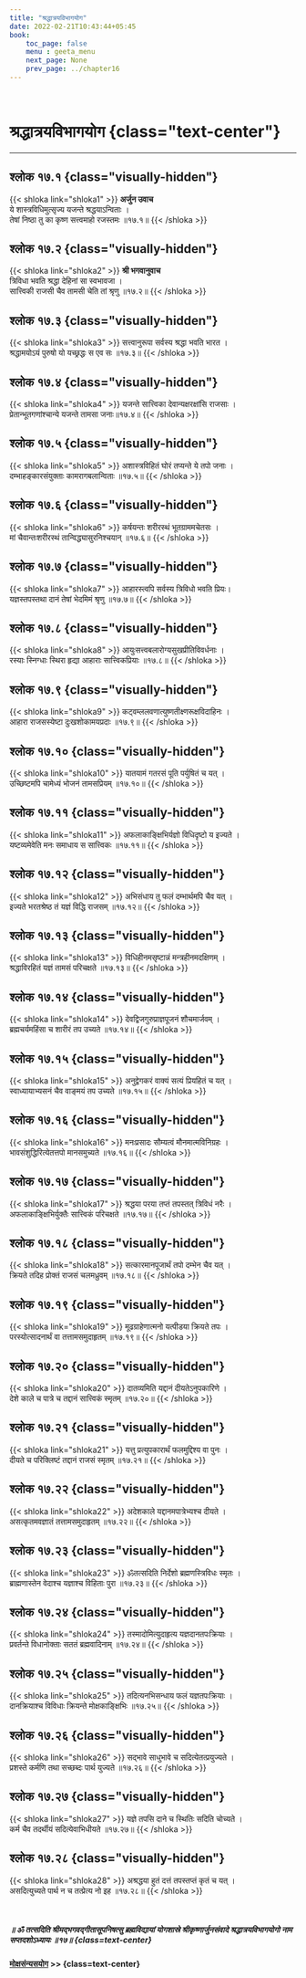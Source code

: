 ```yaml
---
title: "श्रद्धात्रयविभागयोग"
date: 2022-02-21T10:43:44+05:45
book:
    toc_page: false
    menu : geeta_menu
    next_page: None
    prev_page: ../chapter16
---
```


<br/>

# श्रद्धात्रयविभागयोग {class="text-center"}

---

## श्लोक १७.१ {class="visually-hidden"}

{{< shloka  link="shloka1" >}}
**अर्जुन उवाच**   
ये शास्त्रविधिमुत्सृज्य यजन्ते श्रद्धयाऽन्विताः ।  
तेषां निष्ठा तु का कृष्ण सत्त्वमाहो रजस्तमः ॥१७.१॥
{{< /shloka >}}


## श्लोक १७.२ {class="visually-hidden"}

{{< shloka  link="shloka2" >}}
**श्री भगवानुवाच**    
त्रिविधा भवति श्रद्धा देहिनां सा स्वभावजा ।  
सात्त्विकी राजसी चैव तामसी चेति तां श्रृणु ॥१७.२॥
{{< /shloka >}}

## श्लोक १७.३ {class="visually-hidden"}

{{< shloka  link="shloka3" >}}
सत्त्वानुरूपा सर्वस्य श्रद्धा भवति भारत ।  
श्रद्धामयोऽयं पुरुषो यो यच्छ्रद्धः स एव सः ॥१७.३॥
{{< /shloka >}}


## श्लोक १७.४ {class="visually-hidden"}

{{< shloka  link="shloka4" >}}
यजन्ते सात्त्विका देवान्यक्षरक्षांसि राजसाः ।  
प्रेतान्भूतगणांश्चान्ये यजन्ते तामसा जनाः॥१७.४॥
{{< /shloka >}}


## श्लोक १७.५ {class="visually-hidden"}

{{< shloka  link="shloka5" >}}
अशास्त्रविहितं घोरं तप्यन्ते ये तपो जनाः ।  
दम्भाहङ्कारसंयुक्ताः कामरागबलान्विताः ॥१७.५॥
{{< /shloka >}}


## श्लोक १७.६ {class="visually-hidden"}

{{< shloka  link="shloka6" >}}
कर्षयन्तः शरीरस्थं भूतग्राममचेतसः ।  
मां चैवान्तःशरीरस्थं तान्विद्ध्यासुरनिश्चयान् ॥१७.६॥
{{< /shloka >}}

## श्लोक १७.७ {class="visually-hidden"}

{{< shloka  link="shloka7" >}}
आहारस्त्वपि सर्वस्य त्रिविधो भवति प्रियः।  
यज्ञस्तपस्तथा दानं तेषां भेदमिमं श्रृणु ॥१७.७॥
{{< /shloka >}}


## श्लोक १७.८ {class="visually-hidden"}

{{< shloka  link="shloka8" >}}
आयुःसत्त्वबलारोग्यसुखप्रीतिविवर्धनाः ।  
रस्याः स्निग्धाः स्थिरा हृद्या आहाराः सात्त्विकप्रियाः ॥१७.८॥
{{< /shloka >}}


## श्लोक १७.९ {class="visually-hidden"}

{{< shloka  link="shloka9" >}}
कट्वम्ललवणात्युष्णतीक्ष्णरूक्षविदाहिनः ।  
आहारा राजसस्येष्टा दुःखशोकामयप्रदाः ॥१७.९॥
{{< /shloka >}}


## श्लोक १७.१० {class="visually-hidden"}

{{< shloka  link="shloka10" >}}
यातयामं गतरसं पूति पर्युषितं च यत् ।  
उच्छिष्टमपि चामेध्यं भोजनं तामसप्रियम् ॥१७.१०॥
{{< /shloka >}}


## श्लोक १७.११ {class="visually-hidden"}

{{< shloka  link="shloka11" >}}
अफलाकाङ्क्षिभिर्यज्ञो विधिदृष्टो य इज्यते ।  
यष्टव्यमेवेति मनः समाधाय स सात्त्विकः ॥१७.११॥
{{< /shloka >}}


## श्लोक १७.१२ {class="visually-hidden"}

{{< shloka  link="shloka12" >}}
अभिसंधाय तु फलं दम्भार्थमपि चैव यत् ।  
इज्यते भरतश्रेष्ठ तं यज्ञं विद्धि राजसम् ॥१७.१२॥
{{< /shloka >}}

## श्लोक १७.१३ {class="visually-hidden"}

{{< shloka  link="shloka13" >}}
विधिहीनमसृष्टान्नं मन्त्रहीनमदक्षिणम् ।  
श्रद्धाविरहितं यज्ञं तामसं परिचक्षते ॥१७.१३॥
{{< /shloka >}}


## श्लोक १७.१४ {class="visually-hidden"}

{{< shloka  link="shloka14" >}}
देवद्विजगुरुप्राज्ञपूजनं शौचमार्जवम् ।  
ब्रह्मचर्यमहिंसा च शारीरं तप उच्यते ॥१७.१४॥
{{< /shloka >}}


## श्लोक १७.१५ {class="visually-hidden"}

{{< shloka  link="shloka15" >}}
अनुद्वेगकरं वाक्यं सत्यं प्रियहितं च यत् ।  
स्वाध्यायाभ्यसनं चैव वाङ्मयं तप उच्यते ॥१७.१५॥
{{< /shloka >}}


## श्लोक १७.१६ {class="visually-hidden"}

{{< shloka  link="shloka16" >}}
मनःप्रसादः सौम्यत्वं मौनमात्मविनिग्रहः ।  
भावसंशुद्धिरित्येतत्तपो मानसमुच्यते ॥१७.१६॥
{{< /shloka >}}

## श्लोक १७.१७ {class="visually-hidden"}

{{< shloka  link="shloka17" >}}
श्रद्धया परया तप्तं तपस्तत् त्रिविधं नरैः ।  
अफलाकाङ्क्षिभिर्युक्तैः सात्त्विकं परिचक्षते ॥१७.१७॥
{{< /shloka >}}


## श्लोक १७.१८ {class="visually-hidden"}

{{< shloka  link="shloka18" >}}
सत्कारमानपूजार्थं तपो दम्भेन चैव यत् ।  
क्रियते तदिह प्रोक्तं राजसं चलमध्रुवम् ॥१७.१८॥
{{< /shloka >}}


## श्लोक १७.१९ {class="visually-hidden"}

{{< shloka  link="shloka19" >}}
मूढग्राहेणात्मनो यत्पीडया क्रियते तपः ।  
परस्योत्सादनार्थं वा तत्तामसमुदाहृतम् ॥१७.१९॥
{{< /shloka >}}


## श्लोक १७.२० {class="visually-hidden"}

{{< shloka  link="shloka20" >}}
दातव्यमिति यद्दानं दीयतेऽनुपकारिणे ।  
देशे काले च पात्रे च तद्दानं सात्त्विकं स्मृतम् ॥१७.२०॥
{{< /shloka >}}


## श्लोक १७.२१ {class="visually-hidden"}

{{< shloka  link="shloka21" >}}
यत्तु प्रत्युपकारार्थं फलमुद्दिश्य वा पुनः ।  
दीयते च परिक्लिष्टं तद्दानं राजसं स्मृतम् ॥१७.२१॥
{{< /shloka >}}


## श्लोक १७.२२ {class="visually-hidden"}

{{< shloka  link="shloka22" >}}
अदेशकाले यद्दानमपात्रेभ्यश्च दीयते ।  
असत्कृतमवज्ञातं तत्तामसमुदाहृतम् ॥१७.२२॥
{{< /shloka >}}

## श्लोक १७.२३ {class="visually-hidden"}

{{< shloka  link="shloka23" >}}
ॐतत्सदिति निर्देशो ब्रह्मणस्त्रिविधः स्मृतः ।  
ब्राह्मणास्तेन वेदाश्च यज्ञाश्च विहिताः पुरा ॥१७.२३॥
{{< /shloka >}}


## श्लोक १७.२४ {class="visually-hidden"}

{{< shloka  link="shloka24" >}}
तस्मादोमित्युदाहृत्य यज्ञदानतपःक्रियाः ।  
प्रवर्तन्ते विधानोक्ताः सततं ब्रह्मवादिनाम् ॥१७.२४॥
{{< /shloka >}}


## श्लोक १७.२५ {class="visually-hidden"}

{{< shloka  link="shloka25" >}}
तदित्यनभिसन्धाय फलं यज्ञतपःक्रियाः ।  
दानक्रियाश्च विविधाः क्रियन्ते मोक्षकाङ्क्षिभिः ॥१७.२५॥
{{< /shloka >}}


## श्लोक १७.२६ {class="visually-hidden"}

{{< shloka  link="shloka26" >}}
सद्भावे साधुभावे च सदित्येतत्प्रयुज्यते ।  
प्रशस्ते कर्मणि तथा सच्छब्दः पार्थ युज्यते ॥१७.२६॥
{{< /shloka >}}

## श्लोक १७.२७ {class="visually-hidden"}

{{< shloka  link="shloka27" >}}
यज्ञे तपसि दाने च स्थितिः सदिति चोच्यते ।  
कर्म चैव तदर्थीयं सदित्येवाभिधीयते ॥१७.२७॥
{{< /shloka >}}


## श्लोक १७.२८ {class="visually-hidden"}

{{< shloka  link="shloka28" >}}
अश्रद्धया हुतं दत्तं तपस्तप्तं कृतं च यत् ।  
असदित्युच्यते पार्थ न च तत्प्रेत्य नो इह ॥१७.२८॥
{{< /shloka >}}

<br/>

#####  ॥ ॐ तत्सदिति श्रीमद्भगवद्गीतासूपनिषत्सु ब्रह्मविद्यायां योगशास्रे श्रीकृष्णार्जुनसंवादे श्रद्धात्रयविभागयोगो नाम सप्तदशोऽध्यायः ॥१७॥ {class=text-center}

#### [मोक्षसंन्यसयोग](../chapter18)  >> {class=text-center}
